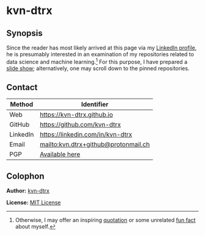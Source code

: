 # kvn-dtrx

## Synopsis

Since the reader has most likely arrived at this page via my [LinkedIn profile](https://www.linkedin.com/in/kvn-dtrx), he is presumably interested in an examination of my repositories related to data science and machine learning.[^else] For this purpose, I have prepared a [slide show](https://kvn-dtrx.github.io); alternatively, one may scroll down to the pinned repositories.

[^else]: Otherwise, I may offer an inspiring [quotation](https://github.com/kvn-dtrx/kvn-dtrx/blob/main/quote.md) or some unrelated [fun fact](https://github.com/kvn-dtrx/kvn-dtrx/blob/main/fun-fact.md) about myself.

<!-- NOTE: Relative links will not work at this place: GitHub would resolve `./foo` to `https://github.com/foo! -->

## Contact

| Method | Identifier |
| --- | --- |
| Web | <https://kvn-dtrx.github.io> |
| GitHub | <https://github.com/kvn-dtrx> |
| LinkedIn | <https://linkedin.com/in/kvn-dtrx> |
| Email | <mailto:kvn.dtrx+github@protonmail.ch> |
| PGP | [Available here](https://github.com/kvn-dtrx/kvn-dtrx/blob/main/pgp.md) |

## Colophon

**Author:** [kvn-dtrx](https://github.com/kvn-dtrx)

**License:** [MIT License](./license.txt)
